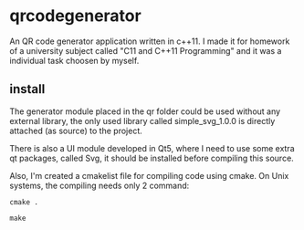 # qrcodegenerator
An QR code generator application written in c++11. I made it for homework of a university subject called "C11 and C++11 Programming" and it was a individual task choosen by myself.

## install
The generator module placed in the qr folder could be used without any external library, the only used library called simple_svg_1.0.0 is directly attached (as source) to the project.

There is also a UI module developed in Qt5, where I need to use some extra qt packages, called Svg, it should be installed before compiling this source.

Also, I'm created a cmakelist file for compiling code using cmake. On Unix systems, the compiling needs only 2 command:

`cmake .`

`make`

